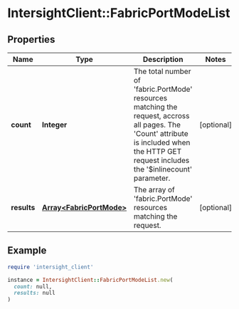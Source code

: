 # IntersightClient::FabricPortModeList

## Properties

| Name | Type | Description | Notes |
| ---- | ---- | ----------- | ----- |
| **count** | **Integer** | The total number of &#39;fabric.PortMode&#39; resources matching the request, accross all pages. The &#39;Count&#39; attribute is included when the HTTP GET request includes the &#39;$inlinecount&#39; parameter. | [optional] |
| **results** | [**Array&lt;FabricPortMode&gt;**](FabricPortMode.md) | The array of &#39;fabric.PortMode&#39; resources matching the request. | [optional] |

## Example

```ruby
require 'intersight_client'

instance = IntersightClient::FabricPortModeList.new(
  count: null,
  results: null
)
```

